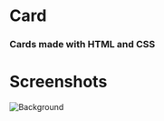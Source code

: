 # Card

### Cards made with HTML and CSS

# Screenshots

![Background](https://github.com/LucianoPierdona/HTML-Templates-All/blob/master/cards/readme.png?raw=true)